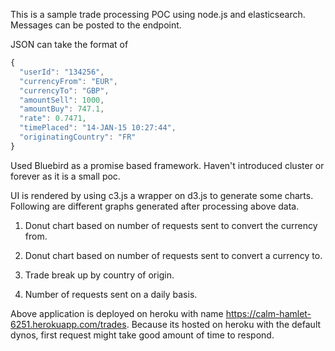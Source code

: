 This is a sample trade processing POC using node.js and elasticsearch. Messages can be posted to the endpoint.

JSON can take the format of
```js
{
  "userId": "134256",
  "currencyFrom": "EUR",
  "currencyTo": "GBP",
  "amountSell": 1000,
  "amountBuy": 747.1,
  "rate": 0.7471,
  "timePlaced": "14-JAN-15 10:27:44",
  "originatingCountry": "FR"
}
```

Used Bluebird as a promise based framework. Haven't introduced cluster or forever as it is a small poc.

UI is rendered by using c3.js a wrapper on d3.js to generate some charts. Following are different graphs generated after
processing above data.

1. Donut chart based on number of requests sent to convert the currency from.

2. Donut chart based on number of requests sent to convert a currency to.

3. Trade break up by country of origin.

4. Number of requests sent on a daily basis.

Above application is deployed on heroku with name https://calm-hamlet-6251.herokuapp.com/trades. Because its hosted on heroku with the default dynos, first request might take good amount of time to respond.

